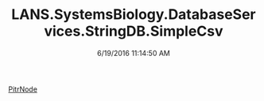 ﻿---
title: LANS.SystemsBiology.DatabaseServices.StringDB.SimpleCsv
date: 6/19/2016 11:14:50 AM
---

[PitrNode](T-LANS.SystemsBiology.DatabaseServices.StringDB.SimpleCsv.PitrNode.html)
